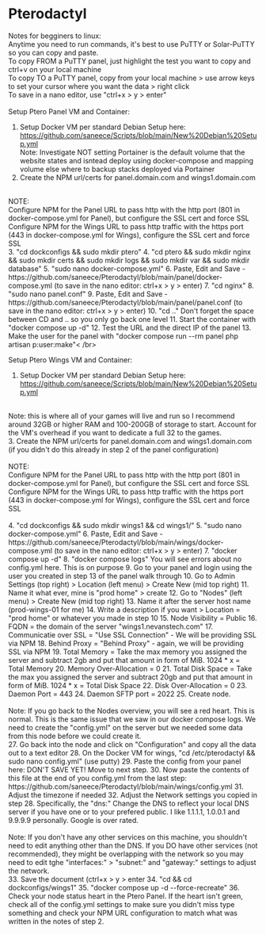 # Pterodactyl
Notes for begginers to linux:</br>
Anytime you need to run commands, it's best to use PuTTY or Solar-PuTTY so you can copy and paste.</br>
To copy FROM a PuTTY panel, just highlight the test you want to copy and ctrl+v on your local machine</br>
To copy TO a PuTTY panel, copy from your local machine > use arrow keys to set your cursor where you want the data > right click</br>
To save in a nano editor, use "ctrl+x > y > enter"</br>
</br>
Setup Ptero Panel VM and Container:</br>

1. Setup Docker VM per standard Debian Setup here: https://github.com/saneece/Scripts/blob/main/New%20Debian%20Setup.yml</br>
Note: Investigate NOT setting Portainer is the default volume that the website states and isntead deploy using docker-compose and mapping volume else where to backup stacks deployed via Portainer </br>
2. Create the NPM url/certs for panel.domain.com and wings1.domain.com</br>
</br>
NOTE: </br>
Configure NPM for the Panel URL to pass http with the http port (801 in docker-compose.yml for Panel), but configure the SSL cert and force SSL </br>
Configure NPM for the Wings URL to pass http traffic with the https port (443 in docker-compose.yml for Wings), configure the SSL cert and force SSL </br>
3. "cd dockconfigs && sudo mkdir ptero"
4. "cd ptero && sudo mkdir nginx && sudo mkdir certs && sudo mkdir logs && sudo mkdir var && sudo mkdir database"
5. "sudo nano docker-compose.yml"
6. Paste, Edit and Save - https://github.com/saneece/Pterodactyl/blob/main/panel/docker-compose.yml (to save in the nano editor: ctrl+x > y > enter)
7. "cd nginx"
8. "sudo nano panel.conf"
9. Paste, Edit and Save - https://github.com/saneece/Pterodactyl/blob/main/panel/panel.conf (to save in the nano editor: ctrl+x > y > enter)
10. "cd .." Don't forget the space between CD and .. so you only go back one level
11. Start the container with "docker compose up -d"
12. Test the URL and the direct IP of the panel
13. Make the user for the panel with "docker compose run --rm panel php artisan p:user:make"< /br>


Setup Ptero Wings VM and Container:

1. Setup Docker VM per standard Debian Setup here: https://github.com/saneece/Scripts/blob/main/New%20Debian%20Setup.yml</br>
</br>
Note: this is where all of your games will live and run so I recommend around 32GB or higher RAM and 100-200GB of storage to start. Account for the VM's overhead if you want to dedicate a full 32 to the games.
</br>
3. Create the NPM url/certs for panel.domain.com and wings1.domain.com (if you didn't do this already in step 2 of the panel configuration)</br>
</br>
NOTE: </br>
Configure NPM for the Panel URL to pass http with the http port (801 in docker-compose.yml for Panel), but configure the SSL cert and force SSL </br>
Configure NPM for the Wings URL to pass http traffic with the https port (443 in docker-compose.yml for Wings), configure the SSL cert and force SSL </br>
</br>
4. "cd dockconfigs && sudo mkdir wings1 && cd wings1/"
5. "sudo nano docker-compose.yml"
6. Paste, Edit and Save - https://github.com/saneece/Pterodactyl/blob/main/wings/docker-compose.yml (to save in the nano editor: ctrl+x > y > enter)
7. "docker compose up -d"
8. "docker compose logs" You will see errors about no config.yml here. This is on purpose
9. Go to your panel and login using the user you created in step 13 of the panel walk through
10. Go to Admin Settings (top right) > Location (left menu) > Create New (mid top right)
11. Name it what ever, mine is "prod home" > create
12. Go to "Nodes" (left menu) > Create New (mid top right)
13. Name it after the server host name (prod-wings-01 for me)
14. Write a description if you want > Location = "prod home" or whatever you made in step 10
15. Node Visibility = Public
16. FQDN = the domain of the server "wings1.nevanstech.com"
17. Communicatie over SSL = "Use SSL Connection" - We will be providing SSL via NPM
18. Behind Proxy = "Behind Proxy" - again, we will be providing SSL via NPM
19. Total Memory = Take the max memory you assigned the server and subtract 2gb and put that amount in form of MiB. 1024 * x = Total Memory
20. Memory Over-Allocation = 0
21. Total Disk Space = Take the max you assigned the server and subtract 20gb and put that amount in form of MiB. 1024 * x = Total Disk Space
22. Disk Over-Allocation = 0
23. Daemon Port = 443
24. Daemon SFTP port = 2022
25. Create node.</br>
</br>
Note: If you go back to the Nodes overview, you will see a red heart. This is normal. This is the same issue that we saw in our docker compose logs. We need to create the "config.yml" on the server but we needed some data from this node before we could create it.
</br>
27. Go back into the node and click on "Configuration" and copy all the data out to a text editor
28. On the Docker VM for wings, "cd /etc/pterodactyl && sudo nano config.yml" (use putty)
29. Paste the config from your panel here: DON'T SAVE YET! Move to next step.
30. Now paste the contents of this file at the end of you config.yml from the last step: https://github.com/saneece/Pterodactyl/blob/main/wings/config.yml
31. Adjust the timezone if needed
32. Adjust the Network settings you copied in step 28. Specifically, the "dns:" Change the DNS to reflect your local DNS server if you have one or to your prefered public. I like 1.1.1.1, 1.0.0.1 and 9.9.9.9 personally. Google is over rated.</br>
</br>
Note: If you don't have any other services on this machine, you shouldn't need to edit anything other than the DNS. If you DO have other services (not recommended), they might be overlapping with the network so you may need to edit tghe "interfaces:" > "subnet:" and "gateway:" settings to adjust the network.
</br>
33. Save the document (ctrl+x > y > enter
34. "cd && cd dockconfigs/wings1"
35. "docker compose up -d --force-recreate"
36. Check your node status heart in the Ptero Panel. If the heart isn't green, check all of the config.yml settings to make sure you didn't miss type something and check your NPM URL configuration to match what was written in the notes of step 2.
